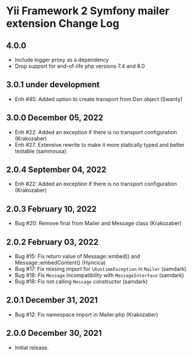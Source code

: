 Yii Framework 2 Symfony mailer extension Change Log
================================================

4.0.0 
------
 
- Include logger proxy as a dependency
- Drop support for end-of-life php versions 7.4 and 8.0

3.0.1 under development
-----------------------

- Enh #45: Added option to create transport from Dsn object (Swanty)


3.0.0 December 05, 2022
-----------------------

- Enh #22: Added an exception if there is no transport configuration (Krakozaber)
- Enh #27: Extensive rewrite to make it more statically typed and better testable (sammousa)


2.0.4 September 04, 2022
------------------------

- Enh #22: Added an exception if there is no transport configuration (Krakozaber)


2.0.3 February 10, 2022
-----------------------

- Bug #20: Remove final from Mailer and Message class (Krakozaber)


2.0.2 February 03, 2022
-----------------------

- Bug #15: Fix return value of Message::embed() and Message::embedContent() (Hyncica)
- Bug #17: Fix missing import for `\RuntimeException` in `Mailer` (samdark)
- Bug #18: Fix `Message` incompatibility with `MessageInterface` (samdark)
- Bug #18: Fix not calling `Message` constructor (samdark)


2.0.1 December 31, 2021
-----------------------

- Bug #12: Fix namespace import in Mailer.php (Krakozaber)


2.0.0 December 30, 2021
-----------------------

- Initial release.
